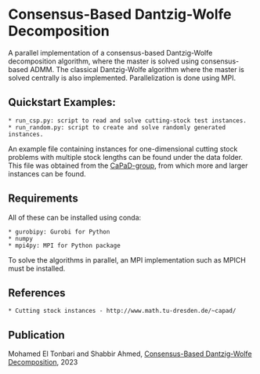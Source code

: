 # Consensus-Based Dantzig-Wolfe Decomposition
A parallel implementation of a consensus-based Dantzig-Wolfe decomposition algorithm, where the master is solved using consensus-based ADMM. The classical Dantzig-Wolfe algorithm where the master is solved centrally is also implemented. Parallelization is done using MPI.

## Quickstart Examples:
    * run_csp.py: script to read and solve cutting-stock test instances.
    * run_random.py: script to create and solve randomly generated instances.

An example file containing instances for one-dimensional cutting stock problems with multiple stock lengths can be found under the data folder. This file was obtained from the [CaPaD-group](http://www.math.tu-dresden.de/~capad/), from which more and larger instances can be found.

## Requirements
All of these can be installed using conda:

    * gurobipy: Gurobi for Python
    * numpy
    * mpi4py: MPI for Python package
To solve the algorithms in parallel, an MPI implementation such as MPICH must be installed.

## References
    * Cutting stock instances - http://www.math.tu-dresden.de/~capad/

## Publication
Mohamed El Tonbari and Shabbir Ahmed, [Consensus-Based Dantzig-Wolfe Decomposition]([https://arxiv.org/pdf/1905.03309.pdf](https://www.sciencedirect.com/science/article/abs/pii/S0377221722008074#!)https://www.sciencedirect.com/science/article/abs/pii/S0377221722008074#!), 2023
